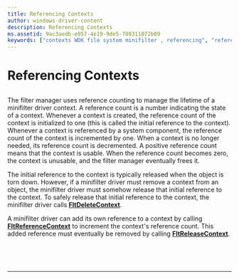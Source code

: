 ```yaml
---
title: Referencing Contexts
author: windows-driver-content
description: Referencing Contexts
ms.assetid: 9ac3aedb-e057-4e19-9de5-709311072b09
keywords: ["contexts WDK file system minifilter , referencing", "referencing contexts"]
---
```


# Referencing Contexts


## <span id="ddk_registering_the_minifilter_if"></span><span id="DDK_REGISTERING_THE_MINIFILTER_IF"></span>


The filter manager uses reference counting to manage the lifetime of a minifilter driver context. A reference count is a number indicating the state of a context. Whenever a context is created, the reference count of the context is initialized to one (this is called the initial reference to the context). Whenever a context is referenced by a system component, the reference count of the context is incremented by one. When a context is no longer needed, its reference count is decremented. A positive reference count means that the context is usable. When the reference count becomes zero, the context is unusable, and the filter manager eventually frees it.

The initial reference to the context is typically released when the object is torn down. However, if a minifilter driver must remove a context from an object, the minifilter driver must somehow release that initial reference to the context. To safely release that initial reference to the context, the minifilter driver calls [**FltDeleteContext**](https://msdn.microsoft.com/library/windows/hardware/ff541960).

A minifilter driver can add its own reference to a context by calling [**FltReferenceContext**](https://msdn.microsoft.com/library/windows/hardware/ff544291) to increment the context's reference count. This added reference must eventually be removed by calling [**FltReleaseContext**](https://msdn.microsoft.com/library/windows/hardware/ff544314).

 

 


--------------------


